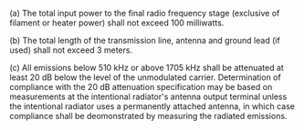 (a) The total input power to the final radio frequency stage (exclusive of filament or heater power) shall not exceed 100 milliwatts.

(b) The total length of the transmission line, antenna and ground lead (if used) shall not exceed 3 meters.

(c) All emissions below 510 kHz or above 1705 kHz shall be attenuated at least 20 dB below the level of the unmodulated carrier. Determination of compliance with the 20 dB attenuation specification may be based on measurements at the intentional radiator's antenna output terminal unless the intentional radiator uses a permanently attached antenna, in which case compliance shall be deomonstrated by measuring the radiated emissions.

